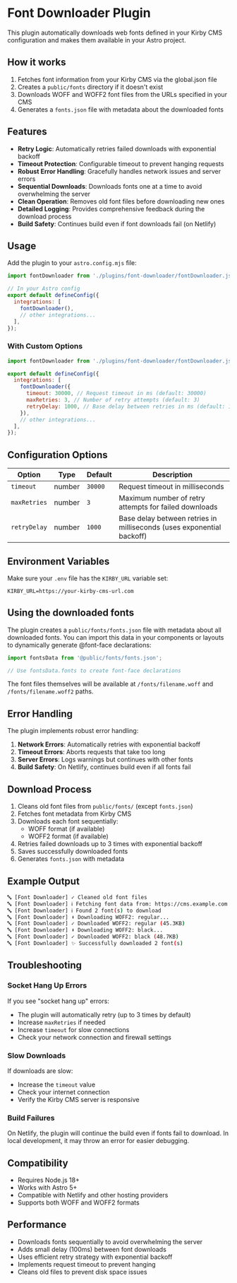 # Font Downloader Plugin

This plugin automatically downloads web fonts defined in your Kirby CMS configuration and makes them
available in your Astro project.

## How it works

1. Fetches font information from your Kirby CMS via the global.json file
2. Creates a `public/fonts` directory if it doesn't exist
3. Downloads WOFF and WOFF2 font files from the URLs specified in your CMS
4. Generates a `fonts.json` file with metadata about the downloaded fonts

## Features

- **Retry Logic**: Automatically retries failed downloads with exponential backoff
- **Timeout Protection**: Configurable timeout to prevent hanging requests
- **Robust Error Handling**: Gracefully handles network issues and server errors
- **Sequential Downloads**: Downloads fonts one at a time to avoid overwhelming the server
- **Clean Operation**: Removes old font files before downloading new ones
- **Detailed Logging**: Provides comprehensive feedback during the download process
- **Build Safety**: Continues build even if font downloads fail (on Netlify)

## Usage

Add the plugin to your `astro.config.mjs` file:

```js
import fontDownloader from './plugins/font-downloader/fontDownloader.js';

// In your Astro config
export default defineConfig({
  integrations: [
    fontDownloader(),
    // other integrations...
  ],
});
```

### With Custom Options

```js
import fontDownloader from './plugins/font-downloader/fontDownloader.js';

export default defineConfig({
  integrations: [
    fontDownloader({
      timeout: 30000, // Request timeout in ms (default: 30000)
      maxRetries: 3, // Number of retry attempts (default: 3)
      retryDelay: 1000, // Base delay between retries in ms (default: 1000)
    }),
    // other integrations...
  ],
});
```

## Configuration Options

| Option       | Type   | Default | Description                                                           |
| ------------ | ------ | ------- | --------------------------------------------------------------------- |
| `timeout`    | number | `30000` | Request timeout in milliseconds                                       |
| `maxRetries` | number | `3`     | Maximum number of retry attempts for failed downloads                 |
| `retryDelay` | number | `1000`  | Base delay between retries in milliseconds (uses exponential backoff) |

## Environment Variables

Make sure your `.env` file has the `KIRBY_URL` variable set:

```
KIRBY_URL=https://your-kirby-cms-url.com
```

## Using the downloaded fonts

The plugin creates a `public/fonts/fonts.json` file with metadata about all downloaded fonts. You
can import this data in your components or layouts to dynamically generate @font-face declarations:

```js
import fontsData from '@public/fonts/fonts.json';

// Use fontsData.fonts to create font-face declarations
```

The font files themselves will be available at `/fonts/filename.woff` and `/fonts/filename.woff2`
paths.

## Error Handling

The plugin implements robust error handling:

1. **Network Errors**: Automatically retries with exponential backoff
2. **Timeout Errors**: Aborts requests that take too long
3. **Server Errors**: Logs warnings but continues with other fonts
4. **Build Safety**: On Netlify, continues build even if all fonts fail

## Download Process

1. Cleans old font files from `public/fonts/` (except `fonts.json`)
2. Fetches font metadata from Kirby CMS
3. Downloads each font sequentially:
   - WOFF format (if available)
   - WOFF2 format (if available)
4. Retries failed downloads up to 3 times with exponential backoff
5. Saves successfully downloaded fonts
6. Generates `fonts.json` with metadata

## Example Output

```bash
🔤 [Font Downloader] ✓ Cleaned old font files
🔤 [Font Downloader] ℹ Fetching font data from: https://cms.example.com
🔤 [Font Downloader] ℹ Found 2 font(s) to download
🔤 [Font Downloader] ⬇ Downloading WOFF2: regular...
🔤 [Font Downloader] ✓ Downloaded WOFF2: regular (45.3KB)
🔤 [Font Downloader] ⬇ Downloading WOFF2: black...
🔤 [Font Downloader] ✓ Downloaded WOFF2: black (48.7KB)
🔤 [Font Downloader] ✨ Successfully downloaded 2 font(s)
```

## Troubleshooting

### Socket Hang Up Errors

If you see "socket hang up" errors:

- The plugin will automatically retry (up to 3 times by default)
- Increase `maxRetries` if needed
- Increase `timeout` for slow connections
- Check your network connection and firewall settings

### Slow Downloads

If downloads are slow:

- Increase the `timeout` value
- Check your internet connection
- Verify the Kirby CMS server is responsive

### Build Failures

On Netlify, the plugin will continue the build even if fonts fail to download. In local development,
it may throw an error for easier debugging.

## Compatibility

- Requires Node.js 18+
- Works with Astro 5+
- Compatible with Netlify and other hosting providers
- Supports both WOFF and WOFF2 formats

## Performance

- Downloads fonts sequentially to avoid overwhelming the server
- Adds small delay (100ms) between font downloads
- Uses efficient retry strategy with exponential backoff
- Implements request timeout to prevent hanging
- Cleans old files to prevent disk space issues
